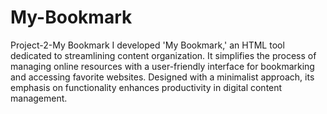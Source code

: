 # My-Bookmark
Project-2-My Bookmark
I developed 'My Bookmark,' an HTML tool dedicated to streamlining content organization. It simplifies the process of managing online resources with a user-friendly interface for bookmarking and accessing favorite websites. Designed with a minimalist approach, its emphasis on functionality enhances productivity in digital content management.

